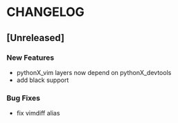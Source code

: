 # CHANGELOG


## [Unreleased]

### New Features
- pythonX_vim layers now depend on pythonX_devtools
- add black support


### Bug Fixes
- fix vimdiff alias





